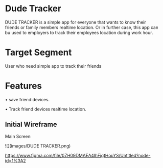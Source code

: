 # Dude Tracker

DUDE TRACKER is a simple app for everyone that wants to know their friends or family members realtime location. Or in further case, this app can bu used to employers to track their employees location during work hour.

# Target Segment

User who need simple app to track their friends

# Features

• save friend devices.

• Track friend devices realtime location.


## Initial Wireframe



Main Screen


![](images/DUDE TRACKER.png)



https://www.figma.com/file/0ZH09DMAEA4IhFigtHouYS/Untitled?node-id=1%3A2
